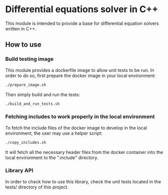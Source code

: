 # Differential equations solver in C++

This module is intended to provide a base for differential equation solvers written in C++.

## How to use

### Build testing image

This module provides a dockerfile image to allow unit tests to be run. In order to do so, first prepare the docker image in your local environment:

```bash
./prepare_image.sh
```

Then simply build and run the tests:

```bash
./build_and_run_tests.sh
```

### Fetching includes to work properly in the local environment

To fetch the include files of the docker image to develop in the local environment, the user may use a helper script:

```bash
./copy_includes.sh
```

It will fetch all the necessary header files from the docker container into the local environment to the ".include" directory.

### Library API

In order to check how to use this library, check the unit tests located in the tests/ directory of this project.